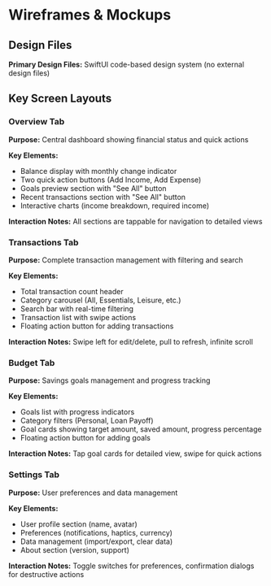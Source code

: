 # Wireframes & Mockups

## Design Files
**Primary Design Files:** SwiftUI code-based design system (no external design files)

## Key Screen Layouts

### Overview Tab
**Purpose:** Central dashboard showing financial status and quick actions

**Key Elements:**
- Balance display with monthly change indicator
- Two quick action buttons (Add Income, Add Expense)
- Goals preview section with "See All" button
- Recent transactions section with "See All" button
- Interactive charts (income breakdown, required income)

**Interaction Notes:** All sections are tappable for navigation to detailed views

### Transactions Tab
**Purpose:** Complete transaction management with filtering and search

**Key Elements:**
- Total transaction count header
- Category carousel (All, Essentials, Leisure, etc.)
- Search bar with real-time filtering
- Transaction list with swipe actions
- Floating action button for adding transactions

**Interaction Notes:** Swipe left for edit/delete, pull to refresh, infinite scroll

### Budget Tab
**Purpose:** Savings goals management and progress tracking

**Key Elements:**
- Goals list with progress indicators
- Category filters (Personal, Loan Payoff)
- Goal cards showing target amount, saved amount, progress percentage
- Floating action button for adding goals

**Interaction Notes:** Tap goal cards for detailed view, swipe for quick actions

### Settings Tab
**Purpose:** User preferences and data management

**Key Elements:**
- User profile section (name, avatar)
- Preferences (notifications, haptics, currency)
- Data management (import/export, clear data)
- About section (version, support)

**Interaction Notes:** Toggle switches for preferences, confirmation dialogs for destructive actions
